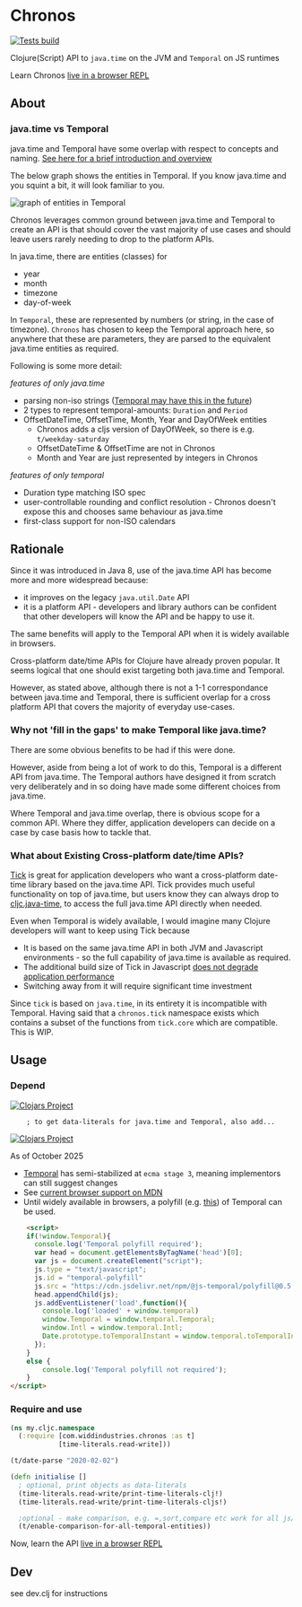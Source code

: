 # Chronos


[![Tests build](https://github.com/henryw374/chronos/actions/workflows/tests.yaml/badge.svg)](https://github.com/henryw374/chronos/actions/workflows/tests.yaml)
<!-- [![bb compatible](https://raw.githubusercontent.com/babashka/babashka/master/logo/badge.svg)](https://babashka.org)-->

Clojure(Script) API to `java.time` on the JVM and `Temporal` on JS runtimes

Learn Chronos [live in a browser REPL](https://widdindustries.com/chronos-docs/public/)

## About

### java.time vs Temporal

java.time and Temporal have some overlap with respect to concepts and naming. [See here for a brief introduction and overview](https://widdindustries.com/blog/ecma-temporal-vs-java-time.html)

The below graph shows the entities in Temporal. If you know java.time and you squint a bit, it will look familiar to
you.

![graph of entities in Temporal](https://tc39.es/proposal-temporal/docs/object-model.svg)

Chronos leverages common ground between java.time and Temporal to create an API is that should cover the vast majority of use cases and should leave users rarely needing to drop to the platform APIs. 

In java.time, there are entities (classes) for 

* year
* month
* timezone
* day-of-week

In `Temporal`, these are represented by numbers (or string, in the case of timezone). `Chronos` has chosen to keep the Temporal approach here, so anywhere that these are parameters, they are parsed to the equivalent java.time entities as required.

Following is some more detail:

*features of only java.time*

* parsing non-iso
  strings ([Temporal may have this in the future](https://github.com/js-temporal/proposal-temporal-v2/issues/2))
* 2 types to represent temporal-amounts: `Duration` and `Period`
* OffsetDateTime, OffsetTime, Month, Year and DayOfWeek entities
    * Chronos adds a cljs version of DayOfWeek, so there is e.g. `t/weekday-saturday`
    * OffsetDateTime & OffsetTime are not in Chronos
    * Month and Year are just represented by integers in Chronos

*features of only temporal*

* Duration type matching ISO spec
* user-controllable rounding and conflict resolution - Chronos doesn't expose this and chooses same behaviour as java.time
* first-class support for non-ISO calendars

## Rationale

Since it was introduced in Java 8, use of the java.time API has become more and more widespread because:

* it improves on the legacy `java.util.Date` API
* it is a platform API - developers and library authors can be confident that other developers will know the API and be
  happy to use it.

The same benefits will apply to the Temporal API when it is widely available in browsers.

Cross-platform date/time APIs for Clojure have already proven popular. It seems logical that one should exist targeting
both java.time and Temporal.

However, as stated above, although there is not a 1-1 correspondance between java.time and Temporal, there is sufficient
overlap for a cross platform API that covers the majority of everyday use-cases.

### Why not 'fill in the gaps' to make Temporal like java.time?

There are some obvious benefits to be had if this were done.

However, aside from being a lot of work to do this, Temporal is a different API from java.time. The Temporal authors
have designed it from scratch very deliberately and in so doing have made some different choices from java.time.

Where Temporal and java.time overlap, there is obvious scope for a common API. Where they differ, application developers
can decide on a case by case basis how to tackle that.

### What about Existing Cross-platform date/time APIs?

[Tick](https://github.com/juxt/tick) is great for application developers who want a
cross-platform date-time library based on the java.time API. Tick provides much useful functionality
on top of java.time, but users know they can always drop
to [cljc.java-time](https://github.com/henryw374/cljc.java-time),
to access the full java.time API directly when needed.

Even when Temporal is widely available, I would imagine many Clojure developers will want to keep using Tick because

* It is based on the same java.time API in both JVM and Javascript environments - so the full capability of java.time is
  available as required.
* The additional build size of Tick in
  Javascript [does not degrade application performance](https://widdindustries.com/blog/clojurescript-datetime-lib-comparison.html)
* Switching away from it will require significant time investment

Since `tick` is based on `java.time`, in its entirety it is incompatible with Temporal. Having said that a `chronos.tick`
namespace exists which contains a subset of the functions from `tick.core` which are compatible. This is WIP.

## Usage

### Depend

[![Clojars Project](https://img.shields.io/clojars/v/com.widdindustries/chronos.svg)](https://clojars.org/com.widdindustries/chronos)

        ; to get data-literals for java.time and Temporal, also add...


[![Clojars Project](https://img.shields.io/clojars/v/com.widdindustries/time-literals-temporal.svg)](https://clojars.org/com.widdindustries/time-literals-temporal)

As of October 2025

* [Temporal](https://github.com/tc39/proposal-temporal) has semi-stabilized at
  `ecma stage 3`, meaning implementors
  can still suggest changes 
* See [current browser support on MDN](https://developer.mozilla.org/en-US/docs/Web/JavaScript/Reference/Global_Objects/Temporal)
* Until widely available in browsers, a polyfill (e.g. [this](https://github.com/fullcalendar/temporal-polyfill)) of Temporal can be used.

```html
    <script>
    if(!window.Temporal){
      console.log('Temporal polyfill required');
      var head = document.getElementsByTagName('head')[0];
      var js = document.createElement("script");
      js.type = "text/javascript";
      js.id = "temporal-polyfill"
      js.src = "https://cdn.jsdelivr.net/npm/@js-temporal/polyfill@0.5.0/dist/index.umd.js"
      head.appendChild(js);
      js.addEventListener('load',function(){
        console.log('loaded' + window.temporal)
        window.Temporal = window.temporal.Temporal;
        window.Intl = window.temporal.Intl;
        Date.prototype.toTemporalInstant = window.temporal.toTemporalInstant;      
      });
    }
    else {      
        console.log('Temporal polyfill not required');
    }
</script>
```


### Require and use

```clojure
(ns my.cljc.namespace
  (:require [com.widdindustries.chronos :as t]
            [time-literals.read-write]))

(t/date-parse "2020-02-02")

(defn initialise []
  ; optional, print objects as data-literals
  (time-literals.read-write/print-time-literals-clj!)
  (time-literals.read-write/print-time-literals-cljs!)

  ;optional - make comparison, e.g. =,sort,compare etc work for all js/Temporal entities
  (t/enable-comparison-for-all-temporal-entities))


```

Now, learn the API [live in a browser REPL](https://widdindustries.com/chronos-docs/public/)

## Dev

see dev.clj for instructions  

